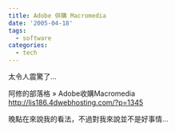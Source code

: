 ```yaml
---
title: Adobe 併購 Macromedia
date: '2005-04-18'
tags:
  - software
categories:
  - tech
---
```

太令人震驚了…  
  
阿修的部落格 » Adobe收購Macromedia  
http://lis186.4dwebhosting.com/?p=1345  
  
晚點在來說我的看法，不過對我來說並不是好事情…